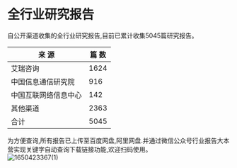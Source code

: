 # 全行业研究报告
自公开渠道收集的全行业研究报告,目前已累计收集5045篇研究报告。

|来 源|篇 数|
|----| ----|
|艾瑞咨询|1624|
|中国信息通信研究院|916|
|中国互联网络信息中心|142|
|其他渠道|2363|
|合计|5045|

为方便查询,所有报告已上传至百度网盘,阿里网盘.并通过微信公众号行业报告大本营实现关键字自动查询下载链接功能,欢迎扫码使用。  
![1650423367(1)](https://user-images.githubusercontent.com/103619948/164141185-9f318560-019e-4f01-a70a-f7756561ca0b.png)
